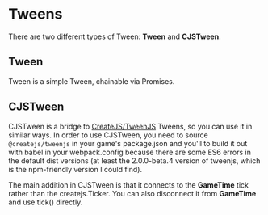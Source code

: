 # Tweens
There are two different types of Tween: **Tween** and **CJSTween**.

## Tween
Tween is a simple Tween, chainable via Promises.

## CJSTween
CJSTween is a bridge to [CreateJS/TweenJS](https://www.createjs.com/docs/tweenjs/modules/TweenJS.html) Tweens, so you can use it in similar ways. In order to use CJSTween, you need to source `@createjs/tweenjs` in your game's package.json and you'll to build it out with babel in your webpack.config because there are some ES6 errors in the default dist versions (at least the 2.0.0-beta.4 version of tweenjs, which is the npm-friendly version I could find).

The main addition in CJSTween is that it connects to the **GameTime** tick rather than the createjs.Ticker. You can also disconnect it from **GameTime** and use tick() directly.
